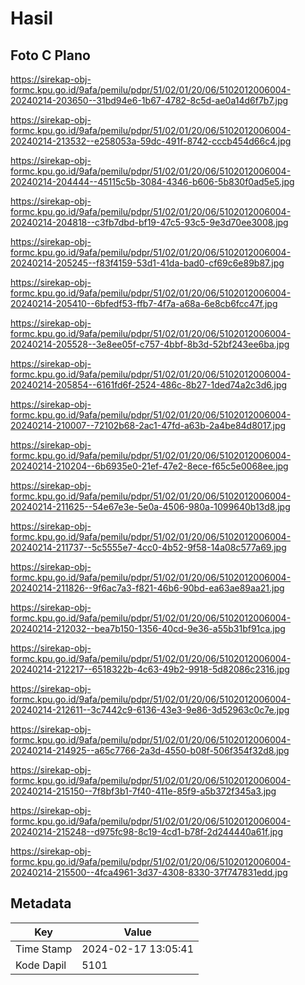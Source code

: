 # Hasil

## Foto C Plano

https://sirekap-obj-formc.kpu.go.id/9afa/pemilu/pdpr/51/02/01/20/06/5102012006004-20240214-203650--31bd94e6-1b67-4782-8c5d-ae0a14d6f7b7.jpg

https://sirekap-obj-formc.kpu.go.id/9afa/pemilu/pdpr/51/02/01/20/06/5102012006004-20240214-213532--e258053a-59dc-491f-8742-cccb454d66c4.jpg

https://sirekap-obj-formc.kpu.go.id/9afa/pemilu/pdpr/51/02/01/20/06/5102012006004-20240214-204444--45115c5b-3084-4346-b606-5b830f0ad5e5.jpg

https://sirekap-obj-formc.kpu.go.id/9afa/pemilu/pdpr/51/02/01/20/06/5102012006004-20240214-204818--c3fb7dbd-bf19-47c5-93c5-9e3d70ee3008.jpg

https://sirekap-obj-formc.kpu.go.id/9afa/pemilu/pdpr/51/02/01/20/06/5102012006004-20240214-205245--f83f4159-53d1-41da-bad0-cf69c6e89b87.jpg

https://sirekap-obj-formc.kpu.go.id/9afa/pemilu/pdpr/51/02/01/20/06/5102012006004-20240214-205410--6bfedf53-ffb7-4f7a-a68a-6e8cb6fcc47f.jpg

https://sirekap-obj-formc.kpu.go.id/9afa/pemilu/pdpr/51/02/01/20/06/5102012006004-20240214-205528--3e8ee05f-c757-4bbf-8b3d-52bf243ee6ba.jpg

https://sirekap-obj-formc.kpu.go.id/9afa/pemilu/pdpr/51/02/01/20/06/5102012006004-20240214-205854--6161fd6f-2524-486c-8b27-1ded74a2c3d6.jpg

https://sirekap-obj-formc.kpu.go.id/9afa/pemilu/pdpr/51/02/01/20/06/5102012006004-20240214-210007--72102b68-2ac1-47fd-a63b-2a4be84d8017.jpg

https://sirekap-obj-formc.kpu.go.id/9afa/pemilu/pdpr/51/02/01/20/06/5102012006004-20240214-210204--6b6935e0-21ef-47e2-8ece-f65c5e0068ee.jpg

https://sirekap-obj-formc.kpu.go.id/9afa/pemilu/pdpr/51/02/01/20/06/5102012006004-20240214-211625--54e67e3e-5e0a-4506-980a-1099640b13d8.jpg

https://sirekap-obj-formc.kpu.go.id/9afa/pemilu/pdpr/51/02/01/20/06/5102012006004-20240214-211737--5c5555e7-4cc0-4b52-9f58-14a08c577a69.jpg

https://sirekap-obj-formc.kpu.go.id/9afa/pemilu/pdpr/51/02/01/20/06/5102012006004-20240214-211826--9f6ac7a3-f821-46b6-90bd-ea63ae89aa21.jpg

https://sirekap-obj-formc.kpu.go.id/9afa/pemilu/pdpr/51/02/01/20/06/5102012006004-20240214-212032--bea7b150-1356-40cd-9e36-a55b31bf91ca.jpg

https://sirekap-obj-formc.kpu.go.id/9afa/pemilu/pdpr/51/02/01/20/06/5102012006004-20240214-212217--6518322b-4c63-49b2-9918-5d82086c2316.jpg

https://sirekap-obj-formc.kpu.go.id/9afa/pemilu/pdpr/51/02/01/20/06/5102012006004-20240214-212611--3c7442c9-6136-43e3-9e86-3d52963c0c7e.jpg

https://sirekap-obj-formc.kpu.go.id/9afa/pemilu/pdpr/51/02/01/20/06/5102012006004-20240214-214925--a65c7766-2a3d-4550-b08f-506f354f32d8.jpg

https://sirekap-obj-formc.kpu.go.id/9afa/pemilu/pdpr/51/02/01/20/06/5102012006004-20240214-215150--7f8bf3b1-7f40-411e-85f9-a5b372f345a3.jpg

https://sirekap-obj-formc.kpu.go.id/9afa/pemilu/pdpr/51/02/01/20/06/5102012006004-20240214-215248--d975fc98-8c19-4cd1-b78f-2d244440a61f.jpg

https://sirekap-obj-formc.kpu.go.id/9afa/pemilu/pdpr/51/02/01/20/06/5102012006004-20240214-215500--4fca4961-3d37-4308-8330-37f747831edd.jpg


## Metadata

| Key        | Value               |
| ---------- | ------------------- |
| Time Stamp | 2024-02-17 13:05:41 |
| Kode Dapil | 5101                |



